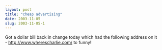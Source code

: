 ```yaml
---
layout: post
title: "cheap advertising"
date: 2003-11-05
slug: 2003-11-05-1
---
```


Got a dollar bill back in change today which had the following address on it - http://www.wherescharlie.com/  to funny!


